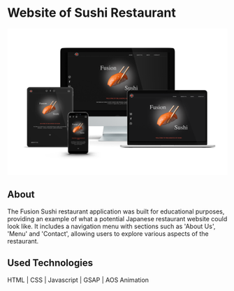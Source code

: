 # Website of Sushi Restaurant

![cover](./assets/img/mockup.png)

## About

The Fusion Sushi restaurant application was built for educational purposes, providing an example of what a potential Japanese restaurant website could look like. It includes a navigation menu with sections such as 'About Us', 'Menu' and 'Contact', allowing users to explore various aspects of the restaurant.

## Used Technologies

HTML | CSS | Javascript | GSAP | AOS Animation
